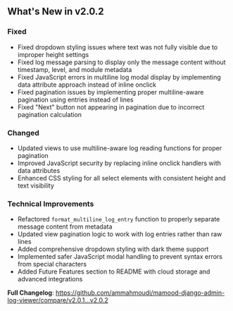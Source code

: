## What's New in v2.0.2

### Fixed
- Fixed dropdown styling issues where text was not fully visible due to improper height settings
- Fixed log message parsing to display only the message content without timestamp, level, and module metadata
- Fixed JavaScript errors in multiline log modal display by implementing data attribute approach instead of inline onclick
- Fixed pagination issues by implementing proper multiline-aware pagination using entries instead of lines
- Fixed "Next" button not appearing in pagination due to incorrect pagination calculation

### Changed
- Updated views to use multiline-aware log reading functions for proper pagination
- Improved JavaScript security by replacing inline onclick handlers with data attributes
- Enhanced CSS styling for all select elements with consistent height and text visibility

### Technical Improvements
- Refactored `format_multiline_log_entry` function to properly separate message content from metadata
- Updated view pagination logic to work with log entries rather than raw lines
- Added comprehensive dropdown styling with dark theme support
- Implemented safer JavaScript modal handling to prevent syntax errors from special characters
- Added Future Features section to README with cloud storage and advanced integrations

**Full Changelog**: https://github.com/ammahmoudi/mamood-django-admin-log-viewer/compare/v2.0.1...v2.0.2
